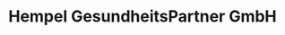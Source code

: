 ---
title: "Hempel GesundheitsPartner GmbH"
url: /berlin/hempel-gesundheitspartner-gmbh/
shop: Sanitätshaus
---